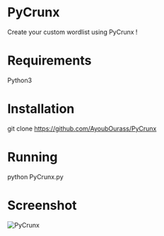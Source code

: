 # PyCrunx
Create your custom wordlist using PyCrunx ! 
# Requirements
Python3
# Installation
git clone https://github.com/AyoubOurass/PyCrunx
# Running 
python PyCrunx.py
# Screenshot
![PyCrunx](https://user-images.githubusercontent.com/45905472/65641852-be04c800-dfe5-11e9-82f5-327f56b9cf82.png)
